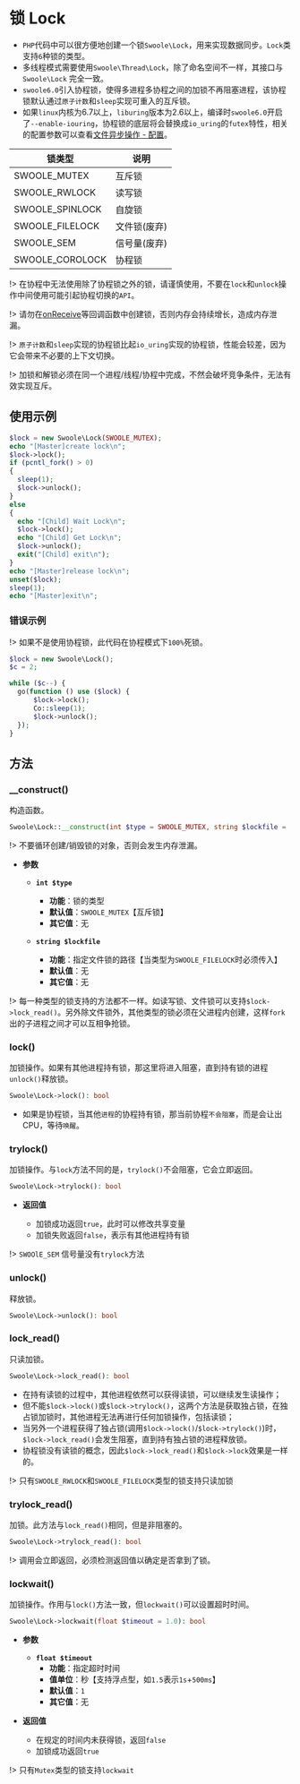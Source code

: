 # 锁 Lock

* `PHP`代码中可以很方便地创建一个锁`Swoole\Lock`，用来实现数据同步。`Lock`类支持`6`种锁的类型。
* 多线程模式需要使用`Swoole\Thread\Lock`，除了命名空间不一样，其接口与 `Swoole\Lock` 完全一致。
* `swoole6.0`引入协程锁，使得多进程多协程之间的加锁不再阻塞进程，该协程锁默认通过`原子计数`和`sleep`实现可重入的互斥锁。
* 如果`linux`内核为6.7以上，`liburing`版本为2.6以上，编译时`swoole6.0`开启了`--enable-iouring`，协程锁的底层将会替换成`io_uring`的`futex`特性，相关的配置参数可以查看[文件异步操作 - 配置](/file/setting?id=iouring_entries)。

锁类型 | 说明
---|---
SWOOLE_MUTEX | 互斥锁
SWOOLE_RWLOCK | 读写锁
SWOOLE_SPINLOCK | 自旋锁
SWOOLE_FILELOCK | 文件锁(废弃)
SWOOLE_SEM | 信号量(废弃)
SWOOLE_COROLOCK | 协程锁

!> 在协程中无法使用除了协程锁之外的锁，请谨慎使用，不要在`lock`和`unlock`操作中间使用可能引起协程切换的`API`。

!> 请勿在[onReceive](/server/events?id=onreceive)等回调函数中创建锁，否则内存会持续增长，造成内存泄漏。

!> `原子计数`和`sleep`实现的协程锁比起`io_uring`实现的协程锁，性能会较差，因为它会带来不必要的上下文切换。

!> 加锁和解锁必须在同一个进程/线程/协程中完成，不然会破坏竞争条件，无法有效实现互斥。

## 使用示例

```php
$lock = new Swoole\Lock(SWOOLE_MUTEX);
echo "[Master]create lock\n";
$lock->lock();
if (pcntl_fork() > 0)
{
  sleep(1);
  $lock->unlock();
} 
else
{
  echo "[Child] Wait Lock\n";
  $lock->lock();
  echo "[Child] Get Lock\n";
  $lock->unlock();
  exit("[Child] exit\n");
}
echo "[Master]release lock\n";
unset($lock);
sleep(1);
echo "[Master]exit\n";
```

### 错误示例

!> 如果不是使用协程锁，此代码在协程模式下`100%`死锁。

```php
$lock = new Swoole\Lock();
$c = 2;

while ($c--) {
  go(function () use ($lock) {
      $lock->lock();
      Co::sleep(1);
      $lock->unlock();
  });
}
```

## 方法

### __construct()

构造函数。

```php
Swoole\Lock::__construct(int $type = SWOOLE_MUTEX, string $lockfile = '');
```

!> 不要循环创建/销毁锁的对象，否则会发生内存泄漏。

  * **参数** 

    * **`int $type`**
      * **功能**：锁的类型
      * **默认值**：`SWOOLE_MUTEX`【互斥锁】
      * **其它值**：无

    * **`string $lockfile`**
      * **功能**：指定文件锁的路径【当类型为`SWOOLE_FILELOCK`时必须传入】
      * **默认值**：无
      * **其它值**：无

!> 每一种类型的锁支持的方法都不一样。如读写锁、文件锁可以支持`$lock->lock_read()`。另外除文件锁外，其他类型的锁必须在父进程内创建，这样`fork`出的子进程之间才可以互相争抢锁。

### lock()

加锁操作。如果有其他进程持有锁，那这里将进入阻塞，直到持有锁的进程`unlock()`释放锁。

```php
Swoole\Lock->lock(): bool
```
* 如果是协程锁，当其他`进程`的协程持有锁，那当前协程`不会阻塞`，而是会让出CPU，等待`唤醒`。

### trylock()

加锁操作。与`lock`方法不同的是，`trylock()`不会阻塞，它会立即返回。

```php
Swoole\Lock->trylock(): bool
```

  * **返回值**

    * 加锁成功返回`true`，此时可以修改共享变量
    * 加锁失败返回`false`，表示有其他进程持有锁

!> `SWOOlE_SEM` 信号量没有`trylock`方法

### unlock()

释放锁。

```php
Swoole\Lock->unlock(): bool
```

### lock_read()

只读加锁。

```php
Swoole\Lock->lock_read(): bool
```

* 在持有读锁的过程中，其他进程依然可以获得读锁，可以继续发生读操作；
* 但不能`$lock->lock()`或`$lock->trylock()`，这两个方法是获取独占锁，在独占锁加锁时，其他进程无法再进行任何加锁操作，包括读锁；
* 当另外一个进程获得了独占锁(调用`$lock->lock()`/`$lock->trylock()`)时，`$lock->lock_read()`会发生阻塞，直到持有独占锁的进程释放锁。
* 协程锁没有读锁的概念，因此`$lock->lock_read()`和`$lock->lock`效果是一样的。

!> 只有`SWOOLE_RWLOCK`和`SWOOLE_FILELOCK`类型的锁支持只读加锁

### trylock_read()

加锁。此方法与`lock_read()`相同，但是非阻塞的。

```php
Swoole\Lock->trylock_read(): bool
```

!> 调用会立即返回，必须检测返回值以确定是否拿到了锁。

### lockwait()

加锁操作。作用与`lock()`方法一致，但`lockwait()`可以设置超时时间。

```php
Swoole\Lock->lockwait(float $timeout = 1.0): bool
```

  * **参数** 

    * **`float $timeout`**
      * **功能**：指定超时时间
      * **值单位**：秒【支持浮点型，如`1.5`表示`1s`+`500ms`】
      * **默认值**：`1`
      * **其它值**：无

  * **返回值**

    * 在规定的时间内未获得锁，返回`false`
    * 加锁成功返回`true`

!> 只有`Mutex`类型的锁支持`lockwait`
